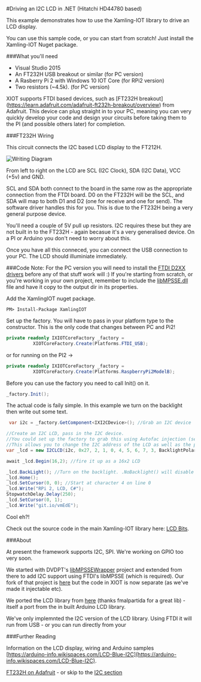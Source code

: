 #Driving an I2C LCD in .NET (Hitatchi HD44780 based)

This example demonstrates how to use the Xamling-IOT library to drive an LCD display. 

You can use this sample code, or you can start from scratch! Just install the Xamling-IOT Nuget package. 

###What you'll need

* Visual Studio 2015
* An FT232H USB breakout or similar (for PC version)
* A Rasberry Pi 2 with Windows 10 IOT Core (for RPi2 version)
* Two resistors (~4.5k). (for PC version)

XIOT supports FTDI based devices, such as [FT232H breakout] (https://learn.adafruit.com/adafruit-ft232h-breakout/overview) from Adafruit. This device can plug straight in to your PC, meaning you can very quickly develop your code and design your circuits before taking them to the PI (and possible others later) for completion. 

###FT232H Wiring

This circuit connects the I2C based LCD display to the FT212H.

![Writing Diagram](https://raw.githubusercontent.com/jakkaj/Xamling-IOT/master/Samples/LCD-Hitatchi-HD44780/FT242H%20to%20I2C%20LCD_bb.png "Wiring Diagram")

From left to right on the LCD are SCL (I2C Clock), SDA (I2C Data), VCC (+5v) and GND. 

SCL and SDA both connect to the board in the same row as the appropriate connection from the FTDI board. D0 on the FT232H will be the SCL, and SDA will map to both D1 and D2 (one for receive and one for send). The software driver handles this for you. This is due to the FT232H being a very general purpose device. 

You'll need a couple of 5V pull up resistors. I2C requires these but they are not built in to the FT232H - again becasue it's a very generalised device. On a PI or Arduino you don't need to worry about this. 

Once you have all this conneced, you can connect the USB connection to your PC. The LCD should illuminiate immediately. 

###Code
Note: For the PC version you will need to install the [FTDI D2XX drivers](http://www.ftdichip.com/Drivers/D2XX.htm) before any of that stuff work will :) If you're starting from scratch, or you're working in your own project, remember to include the [libMPSSE.dll](http://www.ftdichip.com/Support/SoftwareExamples/MPSSE/LibMPSSE-I2C.htm) file and have it copy to the output dir in its properties. 

Add the XamlingIOT nuget package. 

    PM> Install-Package XamlingIOT
  
Set up the factory. You will have to pass in your platform type to the constructor. This is the only code that changes between PC and Pi2!

```C#
private readonly IXIOTCoreFactory _factory =
          XIOTCoreFactory.Create(Platforms.FTDI_USB);
```

or for running on the PI2 ->

```C#
private readonly IXIOTCoreFactory _factory =
          XIOTCoreFactory.Create(Platforms.RaspberryPi2ModelB);
```

Before you can use the factory you need to call Init() on it. 

```C#
_factory.Init();
```

The actual code is faily simple. In this example we turn on the backlight then write out some text. 

```C#
 var i2c = _factory.GetComponent<IXI2CDevice>(); //Grab an I2C device

//Create an I2C LCD, pass in the I2C device. 
//You could set up the factory to grab this using Autofac injection (see advanced examples - TODO :P). 
//This allows you to change the I2C address of the LCD as well as the pin maps to suit displays that may differ. 
var _lcd = new I2CLCD(i2c, 0x27, 2, 1, 0, 4, 5, 6, 7, 3, BacklightPolarity.Positive);

await _lcd.Begin(16,2); //fire it up as a 16x2 LCD

_lcd.BackLight(); //Turn on the backlight. .NoBacklight() will disable it
_lcd.Home(); 
_lcd.SetCursor(0, 0); //Start at character 4 on line 0
_lcd.Write("RPi 2, LCD, C#");
StopwatchDelay.Delay(250);
_lcd.SetCursor(0, 1);
_lcd.Write("git.io/vmEdE");
```       

Cool eh?!

Check out the source code in the main Xamling-IOT library here: [LCD Bits](https://github.com/jakkaj/Xamling-IOT/tree/master/XamlingIOTCore/XIOTCore.Portable/Components/LCD/HD44780).

###About

At present the framework supports I2C, SPI. We're working on GPIO too very soon. 

We started with DVDPT's [libMPSSEWrapper](https://github.com/DVDPT/libMPSSE-.Net-Wrapper) project and extended from there to add I2C support using FTDI's libMPSSE (which is required). Our fork of that project is [here](https://github.com/jakkaj/libMPSSE-.Net-Wrapper) but the code in XIOT is now separate (as we've made it injectable etc). 

We ported the LCD library from [here](https://bitbucket.org/fmalpartida/new-liquidcrystal/wiki/Home) (thanks fmalpartida for a great lib) - itself a port from the in built Arduino LCD library. 

We've only implemnted the I2C version of the LCD library. Using FTDI it will run from USB - or you can run directly from your

###Further Reading

Information on the LCD display, wiring and Arduino samples [https://arduino-info.wikispaces.com/LCD-Blue-I2C](https://arduino-info.wikispaces.com/LCD-Blue-I2C). 

[FT232H on Adafruit](https://learn.adafruit.com/adafruit-ft232h-breakout/overview) - or skip to the [I2C section](https://learn.adafruit.com/adafruit-ft232h-breakout/i2c)
